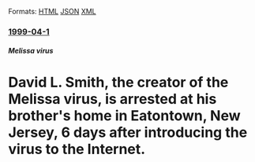 
Formats: [HTML](/news/1999/04/1/david-l-smith-the-creator-of-the-melissa-virus-is-arrested-at-his-brother-s-home-in-eatontown-new-jersey-6-days-after-introducing-the.html)  [JSON](/news/1999/04/1/david-l-smith-the-creator-of-the-melissa-virus-is-arrested-at-his-brother-s-home-in-eatontown-new-jersey-6-days-after-introducing-the.json)  [XML](/news/1999/04/1/david-l-smith-the-creator-of-the-melissa-virus-is-arrested-at-his-brother-s-home-in-eatontown-new-jersey-6-days-after-introducing-the.xml)  

### [1999-04-1](/news/1999/04/1/index.md)

##### Melissa virus
#  David L. Smith, the creator of the Melissa virus, is arrested at his brother's home in Eatontown, New Jersey, 6 days after introducing the virus to the Internet.



